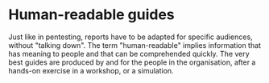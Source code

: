 # Human-readable guides

Just like in pentesting, reports have to be adapted for specific audiences, without "talking down".
The term "human-readable" implies information that has meaning to people and that can be comprehended quickly. 
The very best guides are produced by and for the people in the organisation, after a hands-on exercise in a workshop, 
or a simulation. 
